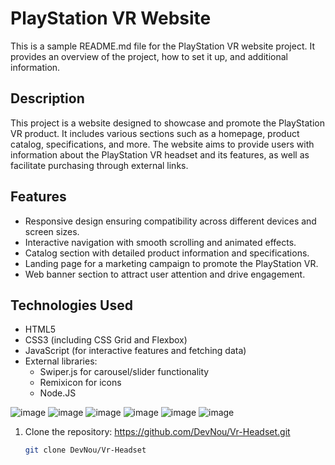 # PlayStation VR Website

This is a sample README.md file for the PlayStation VR website project. It provides an overview of the project, how to set it up, and additional information.

## Description

This project is a website designed to showcase and promote the PlayStation VR product. It includes various sections such as a homepage, product catalog, specifications, and more. The website aims to provide users with information about the PlayStation VR headset and its features, as well as facilitate purchasing through external links.

## Features

- Responsive design ensuring compatibility across different devices and screen sizes.
- Interactive navigation with smooth scrolling and animated effects.
- Catalog section with detailed product information and specifications.
- Landing page for a marketing campaign to promote the PlayStation VR.
- Web banner section to attract user attention and drive engagement.

## Technologies Used

- HTML5
- CSS3 (including CSS Grid and Flexbox)
- JavaScript (for interactive features and fetching data)
- External libraries:
  - Swiper.js for carousel/slider functionality
  - Remixicon for icons
  - Node.JS


![image](https://github.com/DevNou/Vr-Headset/assets/145920714/dc28ab0c-91f6-44b8-8703-97e86f03d31f)
![image](https://github.com/DevNou/Vr-Headset/assets/145920714/18f19fc6-1a10-4488-b82a-87cde1d961fe)
![image](https://github.com/DevNou/Vr-Headset/assets/145920714/3a974a94-0ce8-4784-8c87-1de32d04be83)
![image](https://github.com/DevNou/Vr-Headset/assets/145920714/9e3ffab5-2d99-4185-9b39-70093ce1bd3c)
![image](https://github.com/DevNou/Vr-Headset/assets/145920714/1cf4e6c7-a2be-4467-904a-475fe2fb2beb)
![image](https://github.com/DevNou/Vr-Headset/assets/145920714/343efe95-f74e-487e-9d14-a0831488c650)


1. Clone the repository: https://github.com/DevNou/Vr-Headset.git

   ```bash
   git clone DevNou/Vr-Headset



